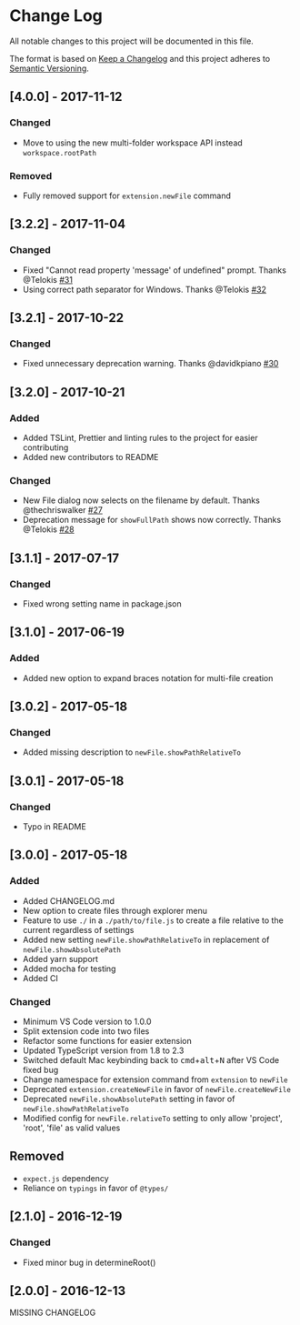 # Change Log
All notable changes to this project will be documented in this file.

The format is based on [Keep a Changelog](http://keepachangelog.com/)
and this project adheres to [Semantic Versioning](http://semver.org/).

## [4.0.0] - 2017-11-12
### Changed
- Move to using the new multi-folder workspace API instead `workspace.rootPath`

### Removed
- Fully removed support for `extension.newFile` command

## [3.2.2] - 2017-11-04
### Changed
- Fixed "Cannot read property 'message' of undefined" prompt. Thanks @Telokis [#31](https://github.com/dkundel/vscode-new-file/issues/31)
- Using correct path separator for Windows. Thanks @Telokis [#32](https://github.com/dkundel/vscode-new-file/issues/32)

## [3.2.1] - 2017-10-22
### Changed
- Fixed unnecessary deprecation warning. Thanks @davidkpiano [#30](https://github.com/dkundel/vscode-new-file/pull/30)

## [3.2.0] - 2017-10-21
### Added
- Added TSLint, Prettier and linting rules to the project for easier contributing
- Added new contributors to README

### Changed
- New File dialog now selects on the filename by default. Thanks @thechriswalker [#27](https://github.com/dkundel/vscode-new-file/pull/27)
- Deprecation message for `showFullPath` shows now correctly. Thanks @Telokis [#28](https://github.com/dkundel/vscode-new-file/pull/28)

## [3.1.1] - 2017-07-17
### Changed
- Fixed wrong setting name in package.json

## [3.1.0] - 2017-06-19
### Added
- Added new option to expand braces notation for multi-file creation

## [3.0.2] - 2017-05-18
### Changed
- Added missing description to `newFile.showPathRelativeTo`

## [3.0.1] - 2017-05-18
### Changed
- Typo in README

## [3.0.0] - 2017-05-18
### Added
- Added CHANGELOG.md
- New option to create files through explorer menu
- Feature to use `./` in a `./path/to/file.js` to create a file relative to the current regardless of settings
- Added new setting `newFile.showPathRelativeTo` in replacement of `newFile.showAbsolutePath`
- Added yarn support
- Added mocha for testing
- Added CI

### Changed
- Minimum VS Code version to 1.0.0
- Split extension code into two files
- Refactor some functions for easier extension
- Updated TypeScript version from 1.8 to 2.3
- Switched default Mac keybinding back to <kbd>cmd</kbd>+<kbd>alt</kbd>+<kbd>N</kbd> after VS Code fixed bug
- Change namespace for extension command from `extension` to `newFile`
- Deprecated `extension.createNewFile` in favor of `newFile.createNewFile`
- Deprecated `newFile.showAbsolutePath` setting in favor of `newFile.showPathRelativeTo`
- Modified config for `newFile.relativeTo` setting to only allow 'project', 'root', 'file' as valid values

## Removed
- `expect.js` dependency
- Reliance on `typings` in favor of `@types/`

## [2.1.0] - 2016-12-19
### Changed
- Fixed minor bug in determineRoot()

## [2.0.0] - 2016-12-13

MISSING CHANGELOG
